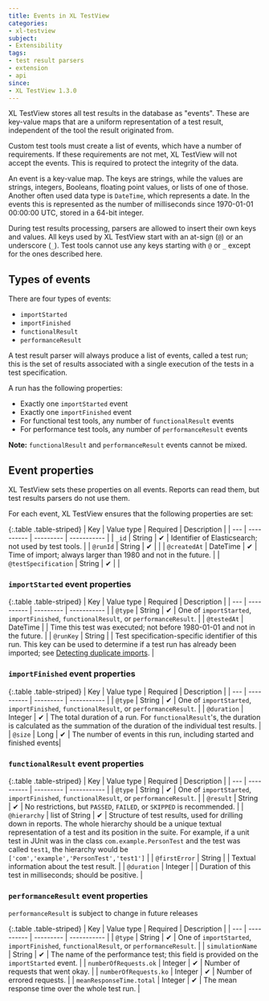 ```yaml
---
title: Events in XL TestView
categories:
- xl-testview
subject:
- Extensibility
tags:
- test result parsers
- extension
- api
since:
- XL TestView 1.3.0
---
```


XL TestView stores all test results in the database as "events". These are key-value maps that are a uniform representation of a test result, independent of the tool the result originated from.

Custom test tools must create a list of events, which have a number of requirements. If these requirements are not met, XL TestView will not accept the events. This is required to protect the integrity of the data.

An event is a key-value map. The keys are strings, while the values are strings, integers, Booleans, floating point values, or lists of one of those. Another often used data type is `DateTime`, which represents a date. In the events this is represented as the number of milliseconds since 1970-01-01 00:00:00 UTC, stored in a 64-bit integer.

During test results processing, parsers are allowed to insert their own keys and values. All keys used by XL TestView start with an at-sign (`@`) or an underscore (`_`). Test tools cannot use any keys starting with `@` or `_` except for the ones described here.

## Types of events

There are four types of events:

* `importStarted`
* `importFinished`
* `functionalResult`
* `performanceResult`

A test result parser will always produce a list of events, called a test run; this is the set of results associated with a single execution of the tests in a test specification.

A run has the following properties:

* Exactly one `importStarted` event
* Exactly one `importFinished` event
* For functional test tools, any number of `functionalResult` events
* For performance test tools, any number of `performanceResult` events

**Note:** `functionalResult` and `performanceResult` events cannot be mixed.

## Event properties

XL TestView sets these properties on all events. Reports can read them, but test results parsers do not use them.

For each event, XL TestView ensures that the following properties are set:

{:.table .table-striped}
| Key | Value type | Required | Description |
| --- | ---------- | --------- | ----------- |
| `_id` | String | &#x2714; | Identifier of Elasticsearch; not used by test tools. |
| `@runId` | String | &#x2714; | |
| `@createdAt` | DateTime | &#x2714;	| Time of import; always larger than 1980 and not in the future. |
| `@testSpecification` | String | &#x2714; | |

### `importStarted` event properties

{:.table .table-striped}
| Key | Value type | Required | Description |
| --- | ---------- | --------- | ----------- |
| `@type` | String | &#x2714; | One of `importStarted`, `importFinished`, `functionalResult`, or `performanceResult`. |
| `@testedAt` | DateTime | | Time this test was executed; not before 1980-01-01 and not in the future. |
| `@runKey` | String | | Test specification-specific identifier of this run. This key can be used to determine if a test run has already been imported; see [Detecting duplicate imports](/xl-testview/how-to/detect-duplicate-imports.html). |

### `importFinished` event properties

{:.table .table-striped}
| Key | Value type | Required | Description |
| --- | ---------- | --------- | ----------- |
| `@type` | String | &#x2714; | One of `importStarted`, `importFinished`, `functionalResult`, or `performanceResult`. |
| `@duration` | Integer | &#x2714; | The total duration of a run. For `functionalResult`'s, the duration is calculated as the summation of the duration of the individual test results. |
| `@size` | Long | &#x2714; | The number of events in this run, including started and finished events|

### `functionalResult` event properties

{:.table .table-striped}
| Key | Value type | Required | Description |
| --- | ---------- | --------- | ----------- |
| `@type` | String | &#x2714; | One of `importStarted`, `importFinished`, `functionalResult`, or `performanceResult`. |
| `@result` | String | &#x2714; | No restrictions, but `PASSED`, `FAILED`, or `SKIPPED` is recommended. |
| `@hierarchy` | list of String | &#x2714; | Structure of test results, used for drilling down in reports. The whole hierarchy should be a unique textual representation of a test and its position in the suite. For example, if a unit test in JUnit was in the class `com.example.PersonTest` and the test was called `test1`, the hierarchy would be `['com','example','PersonTest','test1']` |
| `@firstError` | String | | Textual information about the test result. |
| `@duration` | Integer | | Duration of this test in milliseconds; should be positive. |

### `performanceResult` event properties

`performanceResult` is subject to change in future releases

{:.table .table-striped}
| Key | Value type | Required | Description |
| --- | ---------- | --------- | ----------- |
| `@type` | String | &#x2714; | One of `importStarted`, `importFinished`, `functionalResult`, or `performanceResult`. |
| `simulationName` | String | &#x2714; | The name of the performance test; this field is provided on the `importStarted` event. |
| `numberOfRequests.ok` | Integer | &#x2714; | Number of requests that went okay. |
| `numberOfRequests.ko` | Integer | &#x2714; | Number of errored requests. |
| `meanResponseTime.total` | Integer | &#x2714; | The mean response time over the whole test run. |
